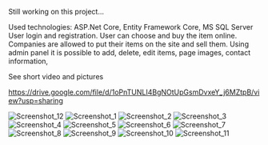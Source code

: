 Still working on this project...

Used technologies: ASP.Net Core, Entity Framework Core, 
MS SQL Server 
User login and registration. User can choose and buy the 
item online. Companies are allowed to put their items on 
the site and sell them. Using admin panel it is possible to 
add, delete, edit items, page images, contact information,

See short video and pictures

https://drive.google.com/file/d/1oPnTUNLI4BgNOtUpGsmDvxeY_j6MZtpB/view?usp=sharing

![Screenshot_12](https://github.com/inatsvlishvili/Bags_Wallets/assets/116165810/f36e9d34-7a75-4601-8326-11fd5e53c18b)
![Screenshot_1](https://github.com/inatsvlishvili/Bags_Wallets/assets/116165810/63c051bf-caf9-4f80-aed9-c99bd08a617b)
![Screenshot_2](https://github.com/inatsvlishvili/Bags_Wallets/assets/116165810/1b7909e4-98c6-4573-9fd6-b81ac9c25c7d)
![Screenshot_3](https://github.com/inatsvlishvili/Bags_Wallets/assets/116165810/e0353997-a395-4428-a9a5-dc909ac8b2d5)
![Screenshot_4](https://github.com/inatsvlishvili/Bags_Wallets/assets/116165810/7aa1e344-f5a2-467c-9116-64d6bc422194)
![Screenshot_5](https://github.com/inatsvlishvili/Bags_Wallets/assets/116165810/faef17b7-c2c4-46af-b4d9-bb12ffaa5a5d)
![Screenshot_6](https://github.com/inatsvlishvili/Bags_Wallets/assets/116165810/fcbf8fb2-c3aa-4877-9e2d-1ab66eb042f1)
![Screenshot_7](https://github.com/inatsvlishvili/Bags_Wallets/assets/116165810/e83d95de-7a7e-48aa-9a1d-20c269ac61cb)
![Screenshot_8](https://github.com/inatsvlishvili/Bags_Wallets/assets/116165810/b58d09b4-9146-4e65-b5db-74319a579ef5)
![Screenshot_9](https://github.com/inatsvlishvili/Bags_Wallets/assets/116165810/e55596af-e16a-465f-a235-8cf4eb4be305)
![Screenshot_10](https://github.com/inatsvlishvili/Bags_Wallets/assets/116165810/0e513317-8d5e-48c4-9fa7-ef3b2de83aeb)
![Screenshot_11](https://github.com/inatsvlishvili/Bags_Wallets/assets/116165810/0d8fe32c-fded-49c8-b47e-634b58972793)
